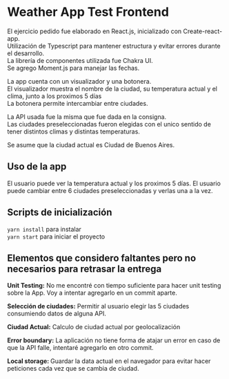 # Weather App Test Frontend

El ejercicio pedido fue elaborado en React.js, inicializado con Create-react-app.<br />
Utilización de Typescript para mantener estructura y evitar errores durante el desarrollo. <br />
La librería de componentes utilizada fue Chakra UI.<br />
Se agrego Moment.js para manejar las fechas.

La app cuenta con un visualizador y una botonera.<br />
El visualizador muestra el nombre de la ciudad, su temperatura actual y el clima, junto a los proximos 5 días<br />
La botonera permite intercambiar entre ciudades.

La API usada fue la misma que fue dada en la consigna.<br />
Las ciudades preseleccionadas fueron elegidas con el unico sentido de tener distintos climas y distintas temperaturas.

Se asume que la ciudad actual es Ciudad de Buenos Aires.

## Uso de la app

El usuario puede ver la temperatura actual y los proximos 5 días.
El usuario puede cambiar entre 6 ciudades preseleccionadas y verlas una a la vez.

## Scripts de inicialización

`yarn install` para instalar <br />
`yarn start` para iniciar el proyecto

## Elementos que considero faltantes pero no necesarios para retrasar la entrega

<strong>Unit Testing:</strong> No me encontré con tiempo suficiente para hacer unit testing sobre la App. Voy a intentar agregarlo en un commit aparte.

<strong>Selección de ciudades:</strong> Permitir al usuario elegir las 5 ciudades consumiendo datos de alguna API.

<strong>Ciudad Actual:</strong> Calculo de ciudad actual por geolocalización

<strong>Error boundary:</strong> La aplicación no tiene forma de atajar un error en caso de que la API falle, intentaré agregarlo en otro commit.

<strong> Local storage: </strong> Guardar la data actual en el navegador para evitar hacer peticiones cada vez que se cambia de ciudad.
